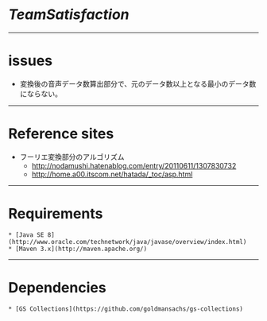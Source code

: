 # *TeamSatisfaction*

---------------

# issues
* 変換後の音声データ数算出部分で、元のデータ数以上となる最小のデータ数にならない。

---------------

# Reference sites

 * フーリエ変換部分のアルゴリズム
    * http://nodamushi.hatenablog.com/entry/20110611/1307830732
    * http://home.a00.itscom.net/hatada/_toc/asp.html

---------------

# Requirements

    * [Java SE 8](http://www.oracle.com/technetwork/java/javase/overview/index.html)
    * [Maven 3.x](http://maven.apache.org/)

---------------

# Dependencies

    * [GS Collections](https://github.com/goldmansachs/gs-collections)